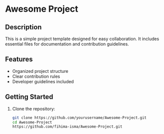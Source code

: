 # Awesome Project  

## Description  
This is a simple project template designed for easy collaboration. It includes essential files for documentation and contribution guidelines.  

## Features  
- Organized project structure  
- Clear contribution rules  
- Developer guidelines included  

## Getting Started  
1. Clone the repository:  
   ```bash
   git clone https://github.com/yourusername/Awesome-Project.git
   cd Awesome-Project
   https://github.com/fihima-isma/Awesome-Project.git